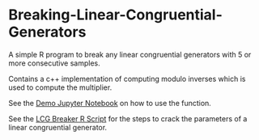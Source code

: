 # Breaking-Linear-Congruential-Generators

A simple R program to break any linear congruential generators with 5 or more consecutive samples.

Contains a c++ implementation of computing modulo inverses which is used to compute the multiplier.

See the [Demo Jupyter Notebook](https://github.com/GAmuzak/Breaking-Linear-Congruential-Generators/blob/main/demo.ipynb) on how to use the function.

See the [LCG Breaker R Script](https://github.com/GAmuzak/Breaking-Linear-Congruential-Generators/blob/main/lcg_breaker.R) for the steps to crack the parameters of a linear congruential generator.
